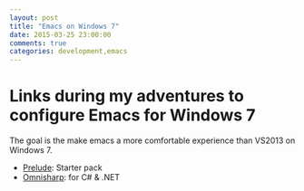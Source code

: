 ```yaml
---
layout: post
title: "Emacs on Windows 7"
date: 2015-03-25 23:00:00
comments: true
categories: development,emacs
---
```


# Links during my adventures to configure Emacs for Windows 7

The goal is the make emacs a more comfortable experience than VS2013 on Windows 7.

* [Prelude](http://github.com/bbatsov/prelude): Starter pack
* [Omnisharp](http://www.omnisharp.net/): for C# & .NET

